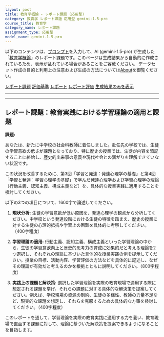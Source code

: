 ```yaml
---
layout: post
title: 教育学概論 - レポート課題 (応用型)
category: 教育学 レポート課題 応用型 gemini-1.5-pro
course_title: 教育学
category_name: レポート課題
assignment_type: 応用型
model_name: gemini-1.5-pro
---
```


以下のコンテンツは、[プロンプト](http://127.0.0.1:8000/generated/教育学/gemini-1.5-pro/prompt_レポート課題-応用型.md)を入力して、AI (gemini-1.5-pro) が生成した「[教育学概論](/contents/教育学/)」のレポート課題です。このページは生成結果から自動的に作成されているため、表示が乱れている場合があることをご容赦ください。
データセット作成の目的と利用上の注意および生成の方法については[About](/About)を御覧ください。

[レポート課題](../レポート課題-応用型)
[評価基準](../評価基準-応用型)
[レポート](../レポート-応用型)
[レポート評価](../レポート評価-応用型)
[生成結果のみを表示](http://127.0.0.1:8000/generated/教育学/gemini-1.5-pro/レポート課題-応用型.md)
  

***
***
  
## レポート課題：教育実践における学習理論の適用と課題

**課題:**

あなたは、新たに中学校の社会科教師に着任しました。赴任先の学校では、生徒の学習意欲の低さが課題となっており、特に歴史の授業では、生徒が内容を暗記することに終始し、歴史的出来事の意義や現代社会との繋がりを理解できていない状況です。

この状況を改善するために、第3回「学習と発達：発達心理学の基礎」と第4回「学習と発達：学習心理学の基礎」で学んだ発達心理学および学習心理学の理論（行動主義、認知主義、構成主義など）を、具体的な授業実践に適用することを検討してください。

以下の3つの項目について、1600字で論述してください。

1. **現状分析:** 生徒の学習意欲が低い原因を、発達心理学の観点から分析してください。中学校という発達段階における生徒の特徴を踏まえ、歴史の授業に対する生徒の心理的抵抗や学習上の困難を具体的に考察してください。（400字程度）

2. **学習理論の適用:** 行動主義、認知主義、構成主義といった学習理論の中から、生徒の学習意欲向上と歴史的思考力の育成に効果的だと考える理論を2つ選択し、それぞれの理論に基づいた具体的な授業実践の例を提示してください。授業の目標、活動内容、学習評価の方法などを具体的に記述し、なぜその理論が有効だと考えるのかを根拠とともに説明してください。（800字程度）

3. **実践上の課題と解決策:**  選択した学習理論を実際の教育現場で適用する際に想定される課題を挙げ、それらの課題に対する具体的な解決策を提案してください。例えば、学校現場の資源の制約、生徒の多様性、教師の力量不足など、現実的な課題を想定し、それらを克服するための具体的な方策を検討してください。（400字程度）


このレポートを通して、学習理論を実際の教育実践に適用する力を養い、教育現場で直面する課題に対して、理論に基づいた解決策を提案できるようになることを目指します。
